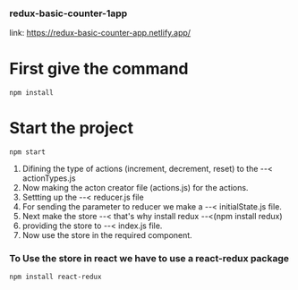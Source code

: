 ### redux-basic-counter-1app
link: https://redux-basic-counter-app.netlify.app/

# First give the command
    npm install
# Start the project
    npm start

1.  Difining the type of actions (increment, decrement, reset) to the --< actionTypes.js
2.  Now making the acton creator file (actions.js) for the actions.
3.  Settting up the --<  reducer.js file
4.  For sending the parameter to reducer we make a --< initialState.js file.
5.  Next make the store --< that's why install redux --<(npm install redux)
6.  providing the store to --< index.js file.
7.  Now use the store in the required component.

### To Use the store in react we have to use a react-redux package
    npm install react-redux


